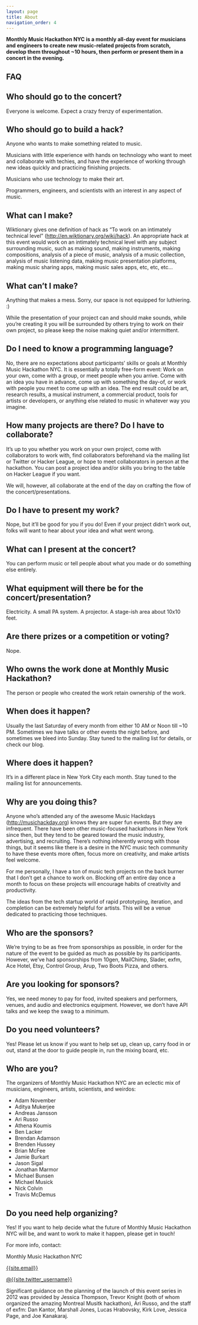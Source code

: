```yaml
---
layout: page
title: About
navigation_order: 4
---
```


**Monthly Music Hackathon NYC is a monthly all-day event for musicians and engineers to create new music-related projects from scratch, develop them throughout ~10 hours, then perform or present them in a concert in the evening.**

## **FAQ**

## Who should go to the concert?

Everyone is welcome.  Expect a crazy frenzy of experimentation.

## Who should go to build a hack?

Anyone who wants to make something related to music.

Musicians with little experience with hands on technology who want to meet and collaborate with techies, and have the experience of working through new ideas quickly and practicing finishing projects.

Musicians who use technology to make their art.

Programmers, engineers, and scientists with an interest in any aspect of music.

## What can I make?

Wiktionary gives one definition of hack as “To work on an intimately technical level”  (http://en.wiktionary.org/wiki/hack).  An appropriate hack at this event would work on an intimately technical level with any subject surrounding music, such as making sound, making instruments, making compositions, analysis of a piece of music, analysis of a music collection, analysis of music listening data, making music presentation platforms, making music sharing apps, making music sales apps, etc, etc, etc…

## What can’t I make?

Anything that makes a mess.  Sorry, our space is not equipped for luthiering. :)

While the presentation of your project can and should make sounds, while you’re creating it you will be surrounded by others trying to work on their own project, so please keep the noise making quiet and/or intermittent.

## Do I need to know a programming language?

No, there are no expectations about participants’ skills or goals at Monthly Music Hackathon NYC. It is essentially a totally free-form event: Work on your own, come with a group, or meet people when you arrive. Come with an idea you have in advance, come up with something the day-of, or work with people you meet to come up with an idea. The end result could be art, research results, a musical instrument, a commercial product, tools for artists or developers, or anything else related to music in whatever way you imagine.

## How many projects are there?  Do I have to collaborate?

It’s up to you whether you work on your own project, come with collaborators to work with, find collaborators beforehand via the mailing list or Twitter or Hacker League, or hope to meet collaborators in person at the hackathon.  You can post a project idea and/or skills you bring to the table on Hacker League if you want.

We will, however, all collaborate at the end of the day on crafting the flow of the concert/presentations.

## Do I have to present my work?

Nope, but it’ll be good for you if you do! Even if your project didn’t work out, folks will want to hear about your idea and what went wrong.

## What can I present at the concert?

You can perform music or tell people about what you made or do something else entirely.

## What equipment will there be for the concert/presentation?

Electricity.  A small PA system.  A projector.  A stage-ish area about 10x10 feet.

## Are there prizes or a competition or voting?

Nope.

## Who owns the work done at Monthly Music Hackathon?

The person or people who created the work retain ownership of the work.

## When does it happen?

Usually the last Saturday of every month from either 10 AM or Noon till ~10 PM. Sometimes we have talks or other events the night before, and sometimes we bleed into Sunday. Stay tuned to the mailing list for details, or check our blog.

## Where does it happen?

It’s in a different place in New York City each month. Stay tuned to the mailing list for announcements.

## Why are you doing this?

Anyone who’s attended any of the awesome Music Hackdays (http://musichackday.org) knows they are super fun events.  But they are infrequent.  There have been other music-focused hackathons in New York since then, but they tend to be geared toward the music industry, advertising, and recruiting.  There’s nothing inherently wrong with those things, but it seems like there is a desire in the NYC music tech community to have these events more often, focus more on creativity, and make artists feel welcome.

For me personally, I have a ton of music tech projects on the back burner that I don’t get a chance to work on.  Blocking off an entire day once a month to focus on these projects will encourage habits of creativity and productivity.

The ideas from the tech startup world of rapid prototyping, iteration, and completion can be extremely helpful for artists.  This will be a venue dedicated to practicing those techniques.

## Who are the sponsors?

We’re trying to be as free from sponsorships as possible, in order for the nature of the event to be guided as much as possible by its participants.  However, we’ve had sponsorships from 10gen, MailChimp, Slader, exfm, Ace Hotel, Etsy, Control Group, Arup, Two Boots Pizza, and others.

## Are you looking for sponsors?

Yes, we need money to pay for food, invited speakers and performers, venues, and audio and electronics equipment. However, we don’t have API talks and we keep the swag to a minimum.

## Do you need volunteers?

Yes!  Please let us know if you want to help set up, clean up, carry food in or out, stand at the door to guide people in, run the mixing board, etc.

## Who are you?

The organizers of Monthly Music Hackathon NYC are an eclectic mix of musicians, engineers, artists, scientists, and weirdos:

- Adam November
- Aditya Mukerjee
- Andreas Jansson
- Ari Russo
- Athena Koumis
- Ben Lacker
- Brendan Adamson
- Brenden Hussey
- Brian McFee
- Jamie Burkart
- Jason Sigal
- Jonathan Marmor
- Michael Bunsen
- Michael Musick
- Nick Colvin
- Travis McDemus

## Do you need help organizing?

Yes! If you want to help decide what the future of Monthly Music Hackathon NYC will be, and want to work to make it happen, please get in touch!

For more info, contact:

Monthly Music Hackathon NYC

[{{site.email}}](mailto:{{site.email}})

[@{{site.twitter_username}}](https://twitter.com/{{site.twitter_username}})

Significant guidance on the planning of the launch of this event series in 2012 was provided by Jessica Thompson, Trevor Knight (both of whom organized the amazing Montreal Musitk hackathon), Ari Russo, and the staff of exfm: Dan Kantor, Marshall Jones, Lucas Hrabovsky, Kirk Love, Jessica Page, and Joe Kanakaraj.

